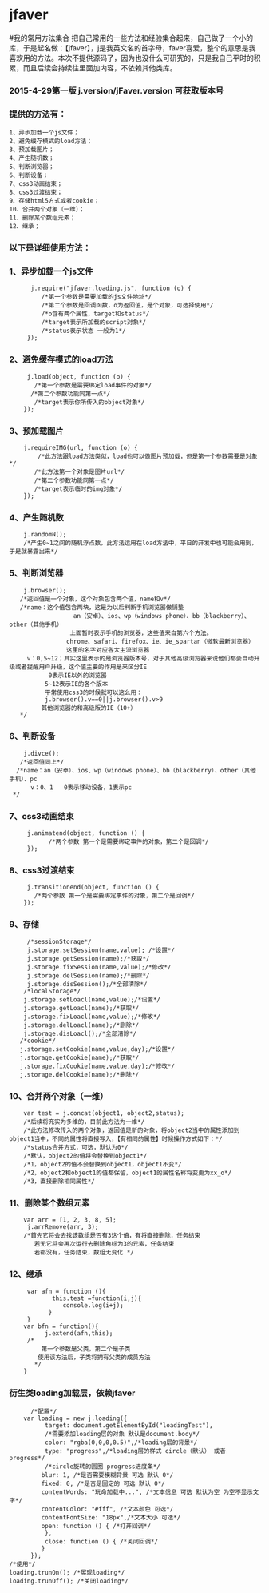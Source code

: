 # jfaver
#我的常用方法集合
把自己常用的一些方法和经验集合起来，自己做了一个小的库，于是起名做：【jfaver】，j是我英文名的首字母，faver喜爱，整个的意思是我喜欢用的方法。本次不提供源码了，因为也没什么可研究的，只是我自己平时的积累，而且后续会持续往里面加内容，不依赖其他类库。
### 2015-4-29第一版 j.version/jFaver.version 可获取版本号
### 提供的方法有：
    1、异步加载一个js文件；
    2、避免缓存模式的load方法；
    3、预加载图片；
    4、产生随机数；
    5、判断浏览器；
    6、判断设备；
    7、css3动画结束；
    8、css3过渡结束；
    9、存储html5方式或者cookie；
    10、合并两个对象（一维）；
    11、删除某个数组元素；
    12、继承；
### 以下是详细使用方法：
### 1、异步加载一个js文件
          j.require("jfaver.loading.js", function (o) {
             /*第一个参数是需要加载的js文件地址*/
             /*第二个参数是回调函数，o为返回值，是个对象，可选择使用*/
             /*o含有两个属性，target和status*/
             /*target表示所加载的script对象*/
             /*status表示状态 一般为1*/
         });
### 2、避免缓存模式的load方法
         j.load(object, function (o) {
           /*第一个参数是需要绑定load事件的对象*/
          /*第二个参数功能同第一点*/
           /*target表示你所传入的object对象*/
        });
### 3、预加载图片
        j.requireIMG(url, function (o) {
            /*此方法跟load方法类似，load也可以做图片预加载，但是第一个参数需要是对象*/
           /*此方法第一个对象是图片url*/
           /*第二个参数功能同第一点*/
           /*target表示临时的img对象*/  
        });
### 4、产生随机数
        j.randomN();
        /*产生0~1之间的随机浮点数，此方法运用在load方法中，平日的开发中也可能会用到，于是就暴露出来*/
### 5、判断浏览器
        j.browser();
       /*返回值是一个对象，这个对象包含两个值，name和v*/
       /*name：这个值包含两块，这是为以后判断手机浏览器做铺垫
                      an（安卓）、ios、wp（windows phone）、bb（blackberry）、other（其他手机）
                     上面暂时表示手机的浏览器，这些值来自第六个方法。
                    chrome、safari、firefox、ie、ie_spartan（微软最新浏览器）
                    这里的名字对应各大主流浏览器
         v：0,5~12；其实这里表示的是浏览器版本号，对于其他高级浏览器来说他们都会自动升级或者提醒用户升级，这个值主要的作用是来区分IE
               0表示IE以外的浏览器
              5~12表示IE的各个版本
              平常使用css3的时候就可以这么用：
              j.browser().v==0||j.browser().v>9
             其他浏览器的和高级版的IE（10+） 
       */
### 6、判断设备
        j.divce();
       /*返回值同上*/
      /*name：an（安卓）、ios、wp（windows phone）、bb（blackberry）、other（其他手机）、pc
          v：0、1   0表示移动设备，1表示pc
     */
### 7、css3动画结束
         j.animatend(object, function () {
               /*两个参数 第一个是需要绑定事件的对象，第二个是回调*/
         });
### 8、css3过渡结束
         j.transitionend(object, function () {
           /*两个参数 第一个是需要绑定事件的对象，第二个是回调*/
        });
### 9、存储
         /*sessionStorage*/
         j.storage.setSession(name,value); /*设置*/
         j.storage.getSession(name);/*获取*/
         j.storage.fixSession(name,value);/*修改*/
         j.storage.delSession(name);/*删除*/
         j.storage.disSession();/*全部清除*/
        /*localStorage*/
        j.storage.setLoacl(name,value);/*设置*/
        j.storage.getLoacl(name);/*获取*/
        j.storage.fixLoacl(name,value);/*修改*/
        j.storage.delLoacl(name);/*删除*/
        j.storage.disLoacl();/*全部清除*/
       /*cookie*/
       j.storage.setCookie(name,value,day);/*设置*/
       j.storage.getCookie(name);/*获取*/
       j.storage.fixCookie(name,value,day);/*修改*/
       j.storage.delCookie(name);/*删除*/
### 10、合并两个对象（一维）
        var test = j.concat(object1, object2,status);
        /*后续将充实为多维的，目前此方法为一维*/
        /*此方法修改传入的两个对象，返回值是新的对象，将object2当中的属性添加到object1当中，不同的属性将直接写入，【有相同的属性】时候操作方式如下：*/
        /*status合并方式，可选，默认为0*/
        /*默认，object2的值将会替换到object1*/
        /*1，object2的值不会替换到object1，object1不变*/
        /*2，object2和object1的值都保留，object1的属性名称将变更为xx_o*/
        /*3，直接删除相同属性*/
### 11、删除某个数组元素
        var arr = [1, 2, 3, 8, 5];
         j.arrRemove(arr, 3);
        /*首先它将会去找该数组是否有3这个值，有将直接删除，任务结束
           若无它将会再次运行去删除角标为3的元素，任务结束
           若都没有，任务结束，数组无变化 */
### 12、继承
         var afn = function (){
                this.test =function(i,j){
                   console.log(i+j);
               }
         }
        var bfn = function(){
              j.extend(afn,this);
         /*
             第一个参数是父类，第二个是子类
            使用该方法后，子类将拥有父类的成员方法
           */
        }
### 衍生类loading加载层，依赖jfaver
          /*配置*/
        var loading = new j.loading({
              target: document.getElementById("loadingTest"), 
              /*需要添加loading层的对象 默认是document.body*/
              color: "rgba(0,0,0,0.5)",/*loading层的背景*/
              type: "progress",/*loading层的样式 circle（默认） 或者progress*/
              /*circle旋转的圆圈 progress进度条*/
             blur: 1, /*是否需要模糊背景 可选 默认 0*/
             fixed: 0, /*是否是固定的 可选 默认 0*/
             contentWords: "玩命加载中...", /*文本信息 可选 默认为空 为空不显示文字*/
             contentColor: "#fff", /*文本颜色 可选*/
             contentFontSize: "18px",/*文本大小 可选*/
             open: function () { /*打开回调*/
              },
              close: function () { /*关闭回调*/
             }
          });
    /*使用*/
    loading.trunOn(); /*展现loading*/
    loading.trunOff(); /*关闭loading*/

